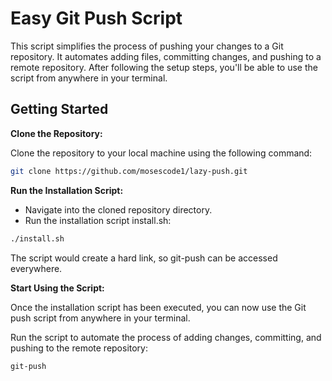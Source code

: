 # Easy Git Push Script

This script simplifies the process of pushing your changes to a Git repository. It automates adding files, committing changes, and pushing to a remote repository. After following the setup steps, you'll be able to use the script from anywhere in your terminal.

## Getting Started

**Clone the Repository:**

Clone the repository to your local machine using the following command:

```bash
git clone https://github.com/mosescode1/lazy-push.git
````
**Run the Installation Script:**

- Navigate into the cloned repository directory.
- Run the installation script install.sh:

````bash
./install.sh
````
The script would create a hard link, so git-push can be accessed everywhere.

**Start Using the Script:**

Once the installation script has been executed, you can now use the Git push script from anywhere in your terminal.

Run the script to automate the process of adding changes, committing, and pushing to the remote repository:

````bash
git-push
````

